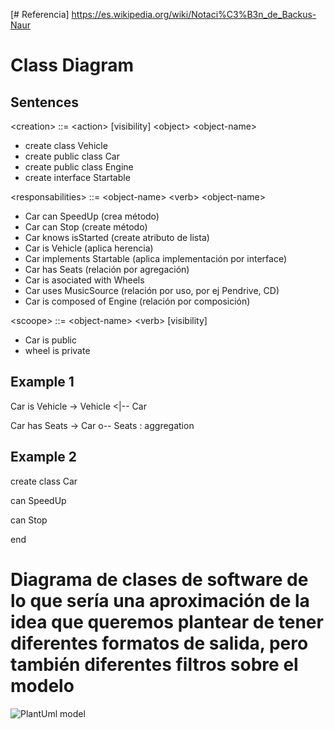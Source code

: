 [# Referencia] https://es.wikipedia.org/wiki/Notaci%C3%B3n_de_Backus-Naur

# Class Diagram
## Sentences

\<creation> ::= \<action> [visibility] \<object> \<object-name>
- create class Vehicle
- create public class Car
- create public class Engine
- create interface Startable
  
\<responsabilities> ::= \<object-name> \<verb> \<object-name>
- Car can SpeedUp (crea método)
- Car can Stop (create método)
- Car knows isStarted (create atributo de lista)
- Car is Vehicle (aplica herencia)
- Car implements Startable (aplica implementación por interface)
- Car has Seats (relación por agregación)
- Car is asociated with Wheels
- Car uses MusicSource (relación por uso, por ej Pendrive, CD)
- Car is composed of Engine (relación por composición)
  
\<scoope> ::= \<object-name> \<verb> [visibility]
- Car is public
- wheel is private


## Example 1
Car is Vehicle -> Vehicle <|-- Car

Car has Seats -> Car o-- Seats : aggregation

## Example 2

create class Car

can SpeedUp

can Stop

end

# Diagrama de clases de software de lo que sería una aproximación de la idea que queremos plantear de tener diferentes formatos de salida, pero también diferentes filtros sobre el modelo

![PlantUml model](https://planttext.com/api/plantuml/png/bLJBReCm4BplLrYS-X2elLOfIfegKYf5pI7v00USnfMnaRrKYjB-UsqWmN4XKGy8c9tTdMN7Z0rIZLKX0391ZI4BbJD13a08WPyMc-TC8jzofidXY2sffWL37veWQhwfa7NGWk5EvTtxL1MbCXovaXsuDbx6n1YLSNfa-AfUAYvorz2AYpzi-uBgkImhj4A1oQeWxnNQrvdI1KKhRRKl6QdffQ0IruKWpoHQji-HnJ_f5tMOkqTmQlVAgQk_qbGQKMkPAebQ2T6s9_UbLXapvkQsomgwpsY6IkyjtpBeng2s0EcbrfEUpNWNnsapTHjeaEWnIMH4fgx84ncDweSqXVhUKXxEANEvOvgZO_NGJZk3RdjrlDlvSCILH_kD0m6DncRrq3eWhEd3hPIJew3pLfWs6EcNujaDVElvRRtgNgPdG_0jUJtJkXcSemUOzbZPAzp_w3kEoT6OGN28_cOz6r811aoO96bOPOWQ2xR5-0_T7QPBrOVKNqZfdI2SjJi85q-bg-UVeEliiFD_4zf90CPCvlOF-Wi0)

